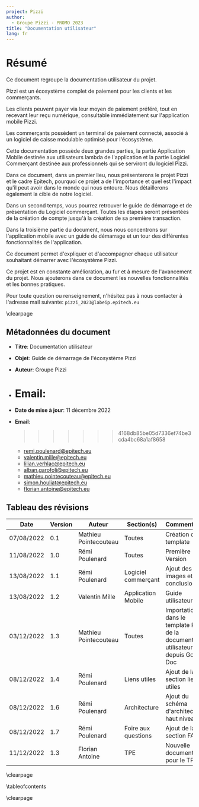 ```yaml
---
project: Pizzi
author:
  - Groupe Pizzi - PROMO 2023
title: "Documentation utilisateur"
lang: fr
---
```


# Résumé

Ce document regroupe la documentation utilisateur du projet.

Pizzi est un écosystème complet de paiement pour les clients et les
commerçants.

Les clients peuvent payer via leur moyen de paiement préféré, tout en recevant
leur reçu numérique, consultable immédiatement sur l'application mobile Pizzi.

Les commerçants possèdent un terminal de paiement connecté, associé à un
logiciel de caisse modulable optimisé pour l'écosystème.

Cette documentation possède deux grandes parties, la partie Application Mobile
destinée aux utilisateurs lambda de l'application et la partie Logiciel
Commerçant destinée aux professionnels qui se serviront du logiciel Pizzi.

Dans ce document, dans un premier lieu, nous présenterons le projet Pizzi et le
cadre Epitech, pourquoi ce projet a de l'importance et quel est l'impact qu'il
peut avoir dans le monde qui nous entoure. Nous détaillerons également la cible
de notre logiciel.

Dans un second temps, vous pourrez retrouver le guide de démarrage et de
présentation du Logiciel commerçant. Toutes les étapes seront présentées de la
création de compte jusqu'à la création de sa première transaction.

Dans la troisième partie du document, nous nous concentrons sur l'application
mobile avec un guide de démarrage et un tour des différentes fonctionnalités de
l'application.

Ce document permet d'expliquer et d'accompagner chaque utilisateur souhaitant
démarrer avec l'écosystème Pizzi.

Ce projet est en constante amélioration, au fur et à mesure de l'avancement du
projet. Nous ajouterons dans ce document les nouvelles fonctionnalités et les
bonnes pratiques.

Pour toute question ou renseignement, n'hésitez pas à nous contacter à
l'adresse mail suivante: `pizzi_2023@labeip.epitech.eu`

\clearpage

## Métadonnées du document

- **Titre**: Documentation utilisateur
- **Objet**: Guide de démarrage de l'écosystème Pizzi
- **Auteur**: Groupe Pizzi

- # **Email**:
- **Date de mise à jour**: 11 décembre 2022
- **Email**:
  > > > > > > > 4168db85be05d7336ef74be3cda4bc68a1af8658
  - remi.poulenard@epitech.eu
  - valentin.mille@epitech.eu
  - lilian.verhlac@epitech.eu
  - alban.garofoli@epitech.eu
  - mathieu.pointecouteau@epitech.eu
  - simon.houliat@epitech.eu
  - florian.antoine@epitech.eu

## Tableau des révisions

| **Date**   | **Version** | **Auteur**            | **Section(s)**      | **Commentaires**                                                                     |
| ---------- | ----------- | --------------------- | ------------------- | ------------------------------------------------------------------------------------ |
| 07/08/2022 | 0.1         | Mathieu Pointecouteau | Toutes              | Création du template                                                                 |
| 11/08/2022 | 1.0         | Rémi Poulenard        | Toutes              | Première Version                                                                     |
| 13/08/2022 | 1.1         | Rémi Poulenard        | Logiciel commerçant | Ajout des images et conclusion                                                       |
| 13/08/2022 | 1.2         | Valentin Mille        | Application Mobile  | Guide utilisateur                                                                    |
| 03/12/2022 | 1.3         | Mathieu Pointecouteau | Toutes              | Importation dans le template Pizzi de la documentation utilisateur depuis Google Doc |
| 08/12/2022 | 1.4         | Rémi Poulenard        | Liens utiles        | Ajout de la section liens utiles                                                     |
| 08/12/2022 | 1.6         | Rémi Poulenard        | Architecture        | Ajout du schéma d'architecture haut niveau                                           |
| 08/12/2022 | 1.7         | Rémi Poulenard        | Foire aux questions | Ajout de la section FAQ                                                              |
| 11/12/2022 | 1.3         | Florian Antoine       | TPE                 | Nouvelle documentation pour le TPE                                                   |

\clearpage

\tableofcontents

\clearpage
